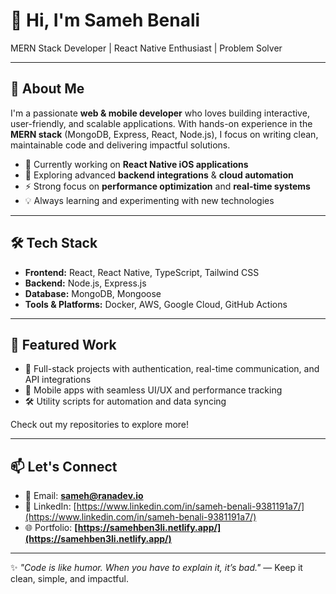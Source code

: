 # 👋 Hi, I'm Sameh Benali

MERN Stack Developer | React Native Enthusiast | Problem Solver

---

## 🚀 About Me

I'm a passionate **web & mobile developer** who loves building interactive, user-friendly, and scalable applications. With hands-on experience in the **MERN stack** (MongoDB, Express, React, Node.js), I focus on writing clean, maintainable code and delivering impactful solutions.

* 🔭 Currently working on **React Native iOS applications**
* 🌱 Exploring advanced **backend integrations** & **cloud automation**
* ⚡ Strong focus on **performance optimization** and **real-time systems**
* 💡 Always learning and experimenting with new technologies

---

## 🛠️ Tech Stack

* **Frontend:** React, React Native, TypeScript, Tailwind CSS
* **Backend:** Node.js, Express.js
* **Database:** MongoDB, Mongoose
* **Tools & Platforms:** Docker, AWS, Google Cloud, GitHub Actions

---

## 📌 Featured Work

* 💼 Full-stack projects with authentication, real-time communication, and API integrations
* 📱 Mobile apps with seamless UI/UX and performance tracking
* 🛠️ Utility scripts for automation and data syncing

Check out my repositories to explore more!

---

## 📫 Let's Connect

* 📧 Email: **[sameh@ranadev.io](mailto:sameh@ranadev.io)**
* 💼 LinkedIn: [https://www.linkedin.com/in/sameh-benali-9381191a7/](https://www.linkedin.com/in/sameh-benali-9381191a7/)
* 🌐 Portfolio: **[https://samehben3li.netlify.app/](https://samehben3li.netlify.app/)**

---

✨ *"Code is like humor. When you have to explain it, it’s bad."* — Keep it clean, simple, and impactful.

<!---
samehben3li/samehben3li is a ✨ special ✨ repository because its `README.md` (this file) appears on your GitHub profile.
You can click the Preview link to take a look at your changes.
--->
